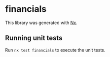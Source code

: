 # financials

This library was generated with [Nx](https://nx.dev).

## Running unit tests

Run `nx test financials` to execute the unit tests.
